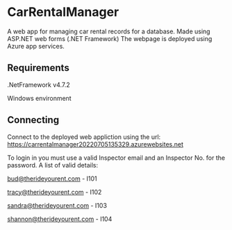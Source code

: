 # CarRentalManager
A web app for managing car rental records for a database.
Made using ASP.NET web forms (.NET Framework)
The webpage is deployed using Azure app services.

## Requirements
.NetFramework v4.7.2

Windows environment

## Connecting
Connect to the deployed web appliction using the url:
https://carrentalmanager20220705135329.azurewebsites.net

To login in you must use a valid Inspector email and an Inspector No. for the password.
A list of valid details:

bud@therideyourent.com     -   I101

tracy@therideyourent.com   -   I102

sandra@therideyourent.com  -   I103

shannon@therideyourent.com -   I104

